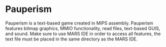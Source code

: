 # Pauperism
Pauperism is a text-based game created in MIPS assembly. Pauperism features bitmap graphics, MMIO functionality, read files, text-based GUIS, and sound.
Make sure to use MARS IDE in order to access all features, the text file must be placed in the same directory as the MARS IDE.
